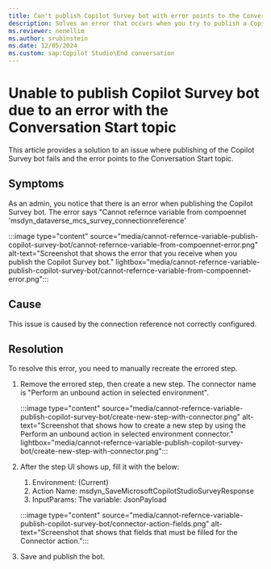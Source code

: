 ```yaml
---
title: Can't publish Copilot Survey bot with error points to the Conversation Start topic
description: Solves an error that occurs when you try to publish a Copilot Survey bot in Microsoft Dynamics 365 Customer Service. 
ms.reviewer: nenellim
ms.author: srubinstein
ms.date: 12/05/2024
ms.custom: sap:Copilot Studio\End conversation
---
```

# Unable to publish Copilot Survey bot due to an error with the Conversation Start topic

This article provides a solution to an issue where publishing of the Copilot Survey bot fails and the error points to the Conversation Start topic.

## Symptoms

As an admin, you notice that there is an error when publishing the Copilot Survey bot. The error says "Cannot refernce variable from compoennet 'msdyn_dataverse_mcs_survey_connectionreference'

:::image type="content" source="media/cannot-refernce-variable-publish-copilot-survey-bot/cannot-refernce-variable-from-compoennet-error.png" alt-text="Screenshot that shows the error that you receive when you publish the Copilot Survey bot." lightbox="media/cannot-refernce-variable-publish-copilot-survey-bot/cannot-refernce-variable-from-compoennet-error.png":::

## Cause

This issue is caused by the connection reference not correctly configured.

## Resolution

To resolve this error, you need to manually recreate the errored step.

1. Remove the errored step, then create a new step. The connector name is "Perform an unbound action in selected environment".

   :::image type="content" source="media/cannot-refernce-variable-publish-copilot-survey-bot/create-new-step-with-connector.png" alt-text="Screenshot that shows how to create a new step by using the Perform an unbound action in selected environment connector." lightbox="media/cannot-refernce-variable-publish-copilot-survey-bot/create-new-step-with-connector.png":::

2. After the step UI shows up,  fill it with the below:

   1. Environment: (Current)
   2. Action Name: msdyn_SaveMicrosoftCopilotStudioSurveyResponse
   3. InputParams: The variable: JsonPayload

   :::image type="content" source="media/cannot-refernce-variable-publish-copilot-survey-bot/connector-action-fields.png" alt-text="Screenshot that shows that fields that must be filled for the Connector action.":::

3. Save and publish the bot.
